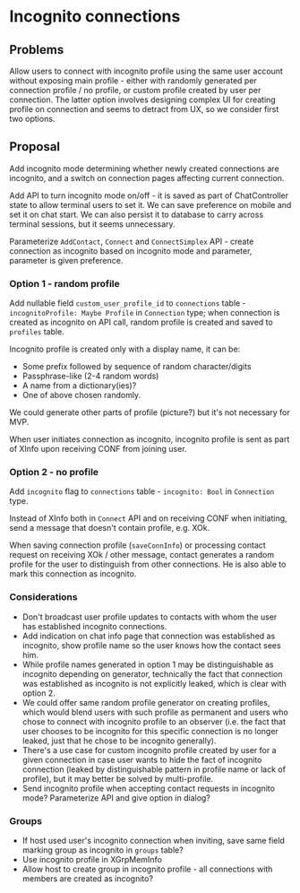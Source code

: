 # Incognito connections

## Problems

Allow users to connect with incognito profile using the same user account without exposing main profile - either with randomly generated per connection profile / no profile, or custom profile created by user per connection. The latter option involves designing complex UI for creating profile on connection and seems to detract from UX, so we consider first two options.

## Proposal

Add incognito mode determining whether newly created connections are incognito, and a switch on connection pages affecting current connection.

Add API to turn incognito mode on/off - it is saved as part of ChatController state to allow terminal users to set it. We can save preference on mobile and set it on chat start. We can also persist it to database to carry across terminal sessions, but it seems unnecessary.

Parameterize `AddContact`, `Connect` and `ConnectSimplex` API - create connection as incognito based on incognito mode and parameter, parameter is given preference.

### Option 1 - random profile

Add nullable field `custom_user_profile_id` to `connections` table - `incognitoProfile: Maybe Profile` in `Connection` type; when connection is created as incognito on API call, random profile is created and saved to `profiles` table.

Incognito profile is created only with a display name, it can be:

- Some prefix followed by sequence of random character/digits
- Passphrase-like (2-4 random words)
- A name from a dictionary(ies)?
- One of above chosen randomly.

We could generate other parts of profile (picture?) but it's not necessary for MVP.

When user initiates connection as incognito, incognito profile is sent as part of XInfo upon receiving CONF from joining user.

### Option 2 - no profile

Add `incognito` flag to `connections` table - `incognito: Bool` in `Connection` type.

Instead of XInfo both in `Connect` API and on receiving CONF when initiating, send a message that doesn't contain profile, e.g. XOk.

When saving connection profile (`saveConnInfo`) or processing contact request on receiving XOk / other message, contact generates a random profile for the user to distinguish from other connections. He is also able to mark this connection as incognito.

### Considerations

- Don't broadcast user profile updates to contacts with whom the user has established incognito connections.
- Add indication on chat info page that connection was established as incognito, show profile name so the user knows how the contact sees him.
- While profile names generated in option 1 may be distinguishable as incognito depending on generator, technically the fact that connection was established as incognito is not explicitly leaked, which is clear with option 2.
- We could offer same random profile generator on creating profiles, which would blend users with such profile as permanent and users who chose to connect with incognito profile to an observer (i.e. the fact that user chooses to be incognito for this specific connection is no longer leaked, just that he chose to be incognito generally).
- There's a use case for custom incognito profile created by user for a given connection in case user wants to hide the fact of incognito connection (leaked by distinguishable pattern in profile name or lack of profile), but it may better be solved by multi-profile.
- Send incognito profile when accepting contact requests in incognito mode? Parameterize API and give option in dialog?

### Groups

- If host used user's incognito connection when inviting, save same field marking group as incognito in `groups` table?
- Use incognito profile in XGrpMemInfo
- Allow host to create group in incognito profile - all connections with members are created as incognito?
